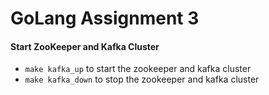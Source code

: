 # GoLang Assignment 3



#### Start ZooKeeper and Kafka Cluster
- `make kafka_up` to start the zookeeper and kafka cluster
- `make kafka_down` to stop the zookeeper and kafka cluster